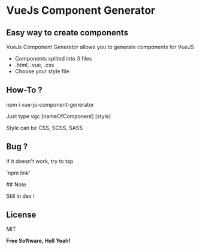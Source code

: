 # VueJs Component Generator
## Easy way to create components

VueJs Component Generator allows you to generate components for VueJS

- Components splited into 3 files
- .html, .vue, .css
- Choose your style file

## How-To ?

npm i vue-js-component-generator

Just type vgc [nameOfComponent] [style]

Style can be CSS, SCSS, SASS

## Bug ?

If it doesn't work, try to tap 

'npm link'

## Note

Still in dev !

## License

MIT

**Free Software, Hell Yeah!**